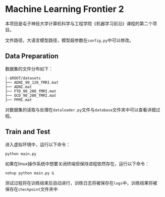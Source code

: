 # Machine Learning Frontier 2

本项目是屯子神技大学计算机科学与工程学院《机器学习前沿》课程的第二个项目。

文件路径，大语言模型路径，模型超参数在`config.py`中可以修改。


## Data Preparation

数据集的文件分布如下：

```
|-$ROOT/datasets
├── ADNI_90_120_fMRI.mat
├── ADNI.mat
├── FTD_90_200_fMRI.mat
├── OCD_90_200_fMRI.mat
├── PPMI.mat
```

对数据集的读取与处理在`dataloader.py`文件与`database`文件夹中可以查看详细过程。



## Train and Test

进入虚拟环境中，运行以下命令：

```
python main.py
```

如果在linux操作系统中想要关闭终端但保持进程依然存在，运行以下命令：

```
nohup python main.py &
```

测试过程将在训练结束后自动进行，训练日志将被保存在`logs`中，训练结果将被保存在`checkpoint`文件夹中


